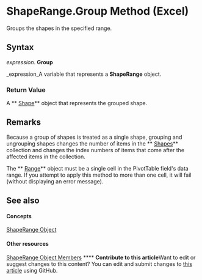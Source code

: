 
# ShapeRange.Group Method (Excel)

Groups the shapes in the specified range.


## Syntax

 _expression_. **Group**

 _expression_A variable that represents a  **ShapeRange** object.


### Return Value

A  ** [Shape](8f01fcd1-b7d9-5216-2de5-40fb6648a403.md)** object that represents the grouped shape.


## Remarks

Because a group of shapes is treated as a single shape, grouping and ungrouping shapes changes the number of items in the  ** [Shapes](f9c6548c-d028-1b70-a11c-c4b45ff19177.md)** collection and changes the index numbers of items that come after the affected items in the collection.

The  ** [Range](b8207778-0dcc-4570-1234-f130532cc8cd.md)** object must be a single cell in the PivotTable field's data range. If you attempt to apply this method to more than one cell, it will fail (without displaying an error message).


## See also


#### Concepts


 [ShapeRange Object](e1b8229c-73a0-4a77-5e00-4bcec9032260.md)
#### Other resources


 [ShapeRange Object Members](1d1950c5-32ac-dfc0-8c19-07159a29a2a0.md)
****   **Contribute to this article**Want to edit or suggest changes to this content? You can edit and submit changes to  [this article](https://github.com/jhershey00/VBA_Excel_Test/OpenXMLCon/articles/f0ad9b81-42ad-0ee6-d2e2-ff2a88d47a97.md) using GitHub.

